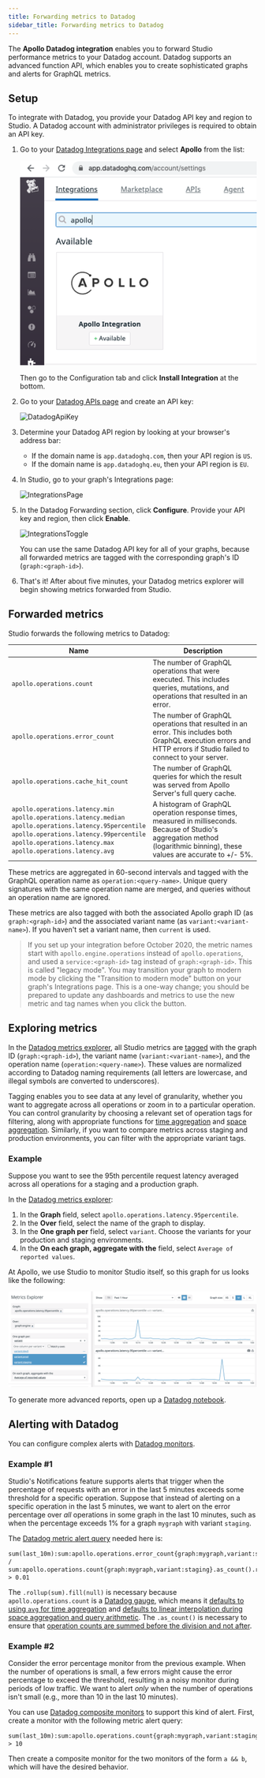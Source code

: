 ```yaml
---
title: Forwarding metrics to Datadog
sidebar_title: Forwarding metrics to Datadog
---
```


The **Apollo Datadog integration** enables you to forward Studio performance metrics to your Datadog account. Datadog supports an advanced function API, which enables you to create sophisticated graphs and alerts for GraphQL metrics.

## Setup

To integrate with Datadog, you provide your Datadog API key and region to Studio. A Datadog account with administrator privileges is required to obtain an API key.

1. Go to your [Datadog Integrations page](https://app.datadoghq.com/account/settings) and select **Apollo** from the list:

    ![DatadogIntegrationTile](./img/datadog/integration-tile.png)

    Then go to the Configuration tab and click **Install Integration** at the bottom.

2. Go to your [Datadog APIs page](https://app.datadoghq.com/account/settings#api) and create an API key:

    ![DatadogApiKey](./img/datadog/api-key.png)

3. Determine your Datadog API region by looking at your browser's address bar:

    * If the domain name is `app.datadoghq.com`, then your API region is `US`.
    * If the domain name is `app.datadoghq.eu`, then your API region is `EU`.

4. In Studio, go to your graph's Integrations page:

    ![IntegrationsPage](./img/datadog/settings-link.png)

5. In the Datadog Forwarding section, click **Configure**. Provide your API key and region, then click **Enable**.

    ![IntegrationsToggle](./img/datadog/settings-toggle.png)

    You can use the same Datadog API key for all of your graphs, because all forwarded metrics are tagged with the corresponding graph's ID (`graph:<graph-id>`).

6. That's it! After about five minutes, your Datadog metrics explorer will begin showing metrics forwarded from Studio.

## Forwarded metrics

Studio forwards the following metrics to Datadog:

| Name | Description |
| ------- | --------- |
| `apollo.operations.count` | The number of GraphQL operations that were executed. This includes queries, mutations, and operations that resulted in an error. |
| `apollo.operations.error_count` | The number of GraphQL operations that resulted in an error. This includes both GraphQL execution errors and HTTP errors if Studio failed to connect to your server. |
| `apollo.operations.cache_hit_count` | The number of GraphQL queries for which the result was served from Apollo Server's full query cache. |
|`apollo.operations.latency.min`<br/>`apollo.operations.latency.median`<br/>`apollo.operations.latency.95percentile`<br/>`apollo.operations.latency.99percentile`<br/>`apollo.operations.latency.max`<br/>`apollo.operations.latency.avg`| A histogram of GraphQL operation response times, measured in milliseconds. Because of Studio's aggregation method (logarithmic binning), these values are accurate to +/- 5%. |


These metrics are aggregated in 60-second intervals and tagged with the GraphQL operation name as `operation:<query-name>`. Unique query signatures with the same operation name are merged, and queries without an operation name are ignored.

These metrics are also tagged with both the associated Apollo graph ID (as `graph:<graph-id>`) and the associated variant name (as `variant:<variant-name>`). If you haven't set a variant name, then `current` is used.

> If you set up your integration before October 2020, the metric names start with `apollo.engine.operations` instead of `apollo.operations`, and used a `service:<graph-id>` tag instead of `graph:<graph-id>`. This is called "legacy mode". You may transition your graph to modern mode by clicking the "Transition to modern mode" button on your graph's Integrations page. This is a one-way change; you should be prepared to update any dashboards and metrics to use the new metric and tag names when you click the button.

## Exploring metrics

In the [Datadog metrics explorer](http://app.datadoghq.com/metric/explorer?exp_metric=apollo.operations.count&exp_group=graph&exp_agg=sum&exp_row_type=metric), all Studio metrics are [tagged](https://www.datadoghq.com/blog/the-power-of-tagged-metrics/) with the graph ID (`graph:<graph-id>`), the variant name (`variant:<variant-name>`), and the operation name (`operation:<query-name>`). These values are normalized according to Datadog naming requirements (all letters are lowercase, and illegal symbols are converted to underscores).

Tagging enables you to see data at any level of granularity, whether you want to aggregate across all operations or zoom in to a particular operation. You can control granularity by choosing a relevant set of operation tags for filtering, along with appropriate functions for [time aggregation](https://docs.datadoghq.com/metrics/introduction/#time-aggregation) and [space aggregation](https://docs.datadoghq.com/metrics/introduction/#space-aggregation). Similarly, if you want to compare metrics across staging and production environments, you can filter with the appropriate variant tags.

### Example

Suppose you want to see the 95th percentile request latency averaged across all operations for a staging and a production graph.

In the [Datadog metrics explorer](https://app.datadoghq.com/metric/explorer):
1. In the **Graph** field, select `apollo.operations.latency.95percentile`.
2. In the **Over** field, select the name of the graph to display.
3. In the **One graph per** field, select `variant`. Choose the variants for your production and staging environments.
4. In the **On each graph, aggregate with the** field, select `Average of reported values`.

At Apollo, we use Studio to monitor Studio itself, so this graph for us looks like the following:

![Compare p95](./img/datadog/datadog.png)

To generate more advanced reports, open up a [Datadog notebook](https://app.datadoghq.com/notebook).

## Alerting with Datadog

You can configure complex alerts with [Datadog monitors](https://docs.datadoghq.com/monitors/).

### Example #1

Studio's Notifications feature supports alerts that trigger when the percentage of requests with an error in the last 5 minutes exceeds some threshold for a specific operation. Suppose that instead of alerting on a specific operation in the last 5 minutes, we want to alert on the error percentage over _all_ operations in some graph in the last 10 minutes, such as when the percentage exceeds 1% for a graph `mygraph` with variant `staging`.

The [Datadog metric alert query](https://docs.datadoghq.com/api/v1/monitors/#query-types) needed here is:
```
sum(last_10m):sum:apollo.operations.error_count{graph:mygraph,variant:staging}.as_count().rollup(sum).fill(null) / sum:apollo.operations.count{graph:mygraph,variant:staging}.as_count().rollup(sum).fill(null) > 0.01
```
The `.rollup(sum).fill(null)` is necessary because `apollo.operations.count` is a [Datadog gauge](https://docs.datadoghq.com/developers/metrics/types/?tab=gauge#metric-types), which means it [defaults to using `avg` for time aggregation](https://docs.datadoghq.com/dashboards/functions/rollup/#rollup-interval-enforced-vs-custom) and [defaults to linear interpolation during space aggregation and query arithmetic](https://docs.datadoghq.com/monitors/guide/monitor-arithmetic-and-sparse-metrics/). The `.as_count()` is necessary to ensure that [operation counts are summed before the division and not after](https://docs.datadoghq.com/monitors/guide/as-count-in-monitor-evaluations/).

### Example #2

Consider the error percentage monitor from the previous example. When the number of operations is small, a few errors might cause the error percentage to exceed the threshold, resulting in a noisy monitor during periods of low traffic. We want to alert _only_ when the number of operations isn't small (e.g., more than 10 in the last 10 minutes).

You can use [Datadog composite monitors](https://docs.datadoghq.com/monitors/monitor_types/composite/) to support this kind of alert. First, create a monitor with the following metric alert query:

```
sum(last_10m):sum:apollo.operations.count{graph:mygraph,variant:staging}.rollup(sum).fill(null) > 10
```
Then create a composite monitor for the two monitors of the form `a && b`, which will have the desired behavior.
